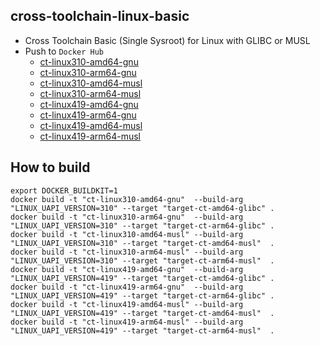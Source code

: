 cross-toolchain-linux-basic
------

* Cross Toolchain Basic (Single Sysroot) for Linux with GLIBC or MUSL
* Push to `Docker Hub`
  - [ct-linux310-amd64-gnu](https://hub.docker.com/r/valord577/ct-linux310-amd64-gnu/tags)
  - [ct-linux310-arm64-gnu](https://hub.docker.com/r/valord577/ct-linux310-arm64-gnu/tags)
  - [ct-linux310-amd64-musl](https://hub.docker.com/r/valord577/ct-linux310-amd64-musl/tags)
  - [ct-linux310-arm64-musl](https://hub.docker.com/r/valord577/ct-linux310-arm64-musl/tags)
  - [ct-linux419-amd64-gnu](https://hub.docker.com/r/valord577/ct-linux419-amd64-gnu/tags)
  - [ct-linux419-arm64-gnu](https://hub.docker.com/r/valord577/ct-linux419-arm64-gnu/tags)
  - [ct-linux419-amd64-musl](https://hub.docker.com/r/valord577/ct-linux419-amd64-musl/tags)
  - [ct-linux419-arm64-musl](https://hub.docker.com/r/valord577/ct-linux419-arm64-musl/tags)

How to build 
------

```shell
export DOCKER_BUILDKIT=1
docker build -t "ct-linux310-amd64-gnu"  --build-arg "LINUX_UAPI_VERSION=310" --target "target-ct-amd64-glibc" .
docker build -t "ct-linux310-arm64-gnu"  --build-arg "LINUX_UAPI_VERSION=310" --target "target-ct-arm64-glibc" .
docker build -t "ct-linux310-amd64-musl" --build-arg "LINUX_UAPI_VERSION=310" --target "target-ct-amd64-musl"  .
docker build -t "ct-linux310-arm64-musl" --build-arg "LINUX_UAPI_VERSION=310" --target "target-ct-arm64-musl"  .
docker build -t "ct-linux419-amd64-gnu"  --build-arg "LINUX_UAPI_VERSION=419" --target "target-ct-amd64-glibc" .
docker build -t "ct-linux419-arm64-gnu"  --build-arg "LINUX_UAPI_VERSION=419" --target "target-ct-arm64-glibc" .
docker build -t "ct-linux419-amd64-musl" --build-arg "LINUX_UAPI_VERSION=419" --target "target-ct-amd64-musl"  .
docker build -t "ct-linux419-arm64-musl" --build-arg "LINUX_UAPI_VERSION=419" --target "target-ct-arm64-musl"  .
```
